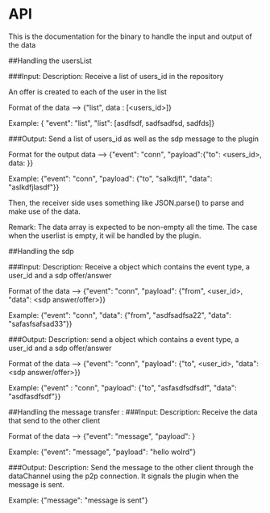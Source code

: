 # API
This is the documentation for the binary to handle the input and output of the data

##Handling the usersList

###Input:
 Description:
 Receive a list of users_id in the repository

 An offer is created to each of the user in the list

 Format of the data --> {"list", data : [<users_id>]}

 Example: { "event": "list", "list": [asdfsdf, sadfsadfsd, sadfds]}

###Output:
  Send a list of users_id as well as the sdp message to the plugin

  Format for the output data --> {"event": "conn", "payload":{"to": <users_id>, data: <sdp message>}}

  Example: {"event": "conn", "payload": {"to", "salkdjfl", "data": "aslkdfjlasdf"}}

  Then, the receiver side uses something like JSON.parse() to parse and make use of the data.

  Remark: The data array is expected to be non-empty all the time. The case when the userlist is empty, it wil be handled by the plugin.


##Handling the sdp

###Input:
 Description:
 Receive a object which contains the event type, a user_id and a sdp offer/answer

 Format of the data --> {"event": "conn", "payload": {"from", <user_id>, "data": <sdp answer/offer>}}

 Example: {"event": "conn", "data": {"from", "asdfsadfsa22", "data": "safasfsafsad33"}}

###Output:
 Description:
 send a object which contains a event type, a user_id and a sdp offer/answer

 Format of the data --> {"event": "conn", "payload": {"to", <user_id>, "data": <sdp answer/offer>}}

 Example: {"event" : "conn", "payload": {"to", "asfasdfsdfsdf", "data": "asdfasdfsdf"}}


##Handling the message transfer :
###Input:
 Description:
 Receive the data that send to the other client

 Format of the data --> {"event": "message", "payload": <message>}

 Example: {"event": "message", "payload": "hello wolrd"}

###Output:
 Description:
 Send the message to the other client through the dataChannel using the p2p connection. It signals the plugin when the
 message is sent.

 Example: {"message": "message is sent"}







